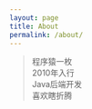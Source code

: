 ```yaml
---
layout: page
title: About
permalink: /about/
---
```


> 程序猿一枚    
> 2010年入行    
> Java后端开发  
> 喜欢瞎折腾

